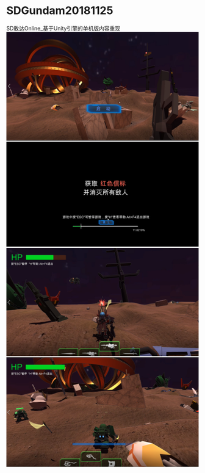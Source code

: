 # SDGundam20181125
SD敢达Online_基于Unity引擎的单机版内容重现
</br>
![image](https://github.com/Traipd/SDGundam20181125/raw/master/image/start.png)
</br>
![image](https://github.com/Traipd/SDGundam20181125/raw/master/image/loading.png)
</br>
![image](https://github.com/Traipd/SDGundam20181125/raw/master/image/wumingyiduan.png)
</br>
![image](https://github.com/Traipd/SDGundam20181125/raw/master/image/zagu.png)
</br>
